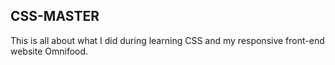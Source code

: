 ## CSS-MASTER

This is all about what I did during learning CSS and my responsive front-end website Omnifood.
